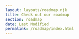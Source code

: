 ```yaml
---
layout: layouts/roadmap.njk
title: Check out our roadmap
section: roadmap
date: Last Modified
permalink: /roadmap/index.html
---
```


